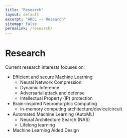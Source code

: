 ```yaml
---
title: "Research"
layout: default
excerpt: "ARCL -- Research"
sitemap: false
permalink: /research/
---
```


# Research

Current research interests focuses on:
- Efficient and secure Machine Learning
    - Neural Network Compression
    - Dynamic Inference
    - Adversarial attack and defense
    - Intellectual Property (IP) protection     
- Brain-inspired Neuromorphic Computing
    - in-memory computing architecture/device/circuit 
- Automated Machine Learning (AutoML)
    - Neural Architecture Search (NAS)
    - Lifelong learning
- Machine Learning Aided Design 
